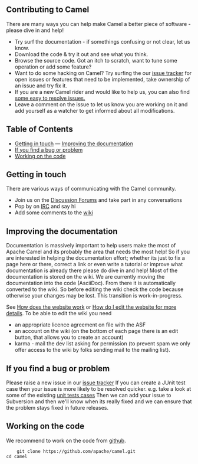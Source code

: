 ## Contributing to Camel

There are many ways you can help make Camel a better piece of software - please dive in and help!
- Try surf the documentation - if somethings confusing or not clear, let us know. 
- Download the code & try it out and see what you think. 
- Browse the source code. Got an itch to scratch, want to tune some operation or add some feature?
- Want to do some hacking on Camel? Try surfing the our [issue tracker](http://issues.apache.org/activemq/browse/CAMEL) for open issues or features that need to be implemented, take ownership of an issue and try fix it.
- If you are a new Camel rider and would like to help us, you can also find [some easy to resolve issues.](https://issues.apache.org/jira/secure/IssueNavigator.jspa?mode=hide&requestId=12316782) 
- Leave a comment on the issue to let us know you are working on it and add yourself as a watcher to get informed about all modifications.

## Table of Contents

- [Getting in touch](#getting-in-touch)
— [Improving the documentation](#improving-the-documentation)
- [If you find a bug or problem](#if-you-find-a-bug-or-problem)
- [Working on the code](#working-on-the-code)

## Getting in touch
There are various ways of communicating with the Camel community.
- Join us on the [Discussion Forums](http://camel.apache.org/discussion-forums.html) and take part in any conversations
- Pop by on [IRC](http://camel.apache.org/irc-room.html) and say hi
- Add some comments to the [wiki](http://camel.apache.org/navigation.html)

## Improving the documentation
Documentation is massively important to help users make the most of Apache Camel and its probably the area that needs the most help!
So if you are interested in helping the documentation effort; whether its just to fix a page here or there, correct a link or even write a tutorial or improve what documentation is already there please do dive in and help!
Most of the documentation is stored on the wiki. We are currently moving the documentation into the code (AsciiDoc). From there it is automatically converted to the wiki. So before editing the wiki check the code because otherwise your changes may be lost. This transition is work-in-progress.

See [How does the website work](http://camel.apache.org/how-does-the-website-work.html) or [How do I edit the website for more details](http://camel.apache.org/how-do-i-edit-the-website.html).
To be able to edit the wiki you need
- an appropriate licence agreement on file with the ASF
- an account on the wiki (on the bottom of each page there is an edit button, that allows you to create an account)
- karma - mail the dev list asking for permission (to prevent spam we only offer access to the wiki by folks sending mail to the mailing list).

## If you find a bug or problem
Please raise a new issue in our [issue tracker](http://issues.apache.org/activemq/browse/CAMEL)
If you can create a JUnit test case then your issue is more likely to be resolved quicker.
e.g. take a look at some of the existing [unit tests cases](https://svn.apache.org/repos/asf/camel/trunk/camel-core/src/test/java/)
Then we can add your issue to Subversion and then we'll know when its really fixed and we can ensure that the problem stays fixed in future releases.

## Working on the code
We recommend to work on the code from [github](https://github.com/apache/camel/).

        git clone https://github.com/apache/camel.git
	cd camel